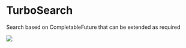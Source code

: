 # TurboSearch
Search based on CompletableFuture that can be extended as required

<a class="badge-align" href="https://travis-ci.org/leegphillips/TurboSearch"><img src="https://travis-ci.org/leegphillips/TurboSearch.svg?branch=master"/></a>

